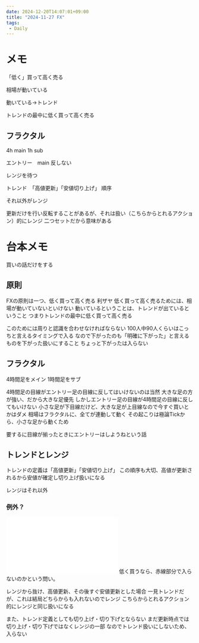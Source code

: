 ```yaml
---
date: 2024-12-20T14:07:01+09:00
title: "2024-11-27 FX"
tags:
 - Daily
---
```

# メモ

「低く」買って高く売る

相場が動いている

動いている→トレンド

トレンドの最中に低く買って高く売る


## フラクタル
4h main
1h sub

エントリー　main 反しない

レンジを待つ

トレンド　「高値更新」「安値切り上げ」
順序

それ以外がレンジ


更新だけを行い反転することがあるが、それは扱い（こちらからとれるアクション）的にレンジ
二つセットだから意味がある



# 台本メモ
買いの話だけをする
## 原則
FXの原則は一つ、低く買って高く売る
利ザヤ
低く買って高く売るためには、相場が動いていないといけない
動いているということは、トレンドが出ているということ
つまりトレンドの最中に低く買って高く売る

このためには周りと認識を合わせなければならない
100人中90人くらいはこっちと言えるタイミングで入る
なので下がったのも「明確に下がった」と言えるものを下がった扱いにすること
    ちょっと下がったは入らない

## フラクタル
4時間足をメイン
1時間足をサブ

4時間足の目線がエントリー足の目線に反してはいけないのは当然
    大きな足の方が強い、だから大きな足優先
しかしエントリー足の目線が4時間足の目線に反してもいけない
    小さな足が下目線だけど、大きな足が上目線なので今すぐ買いとかはダメ
        相場はフラクタルに、全てが連動して動く
        その起こりは極論Tickから、小さな足から動くため

要するに目線が揃ったときにエントリーはしようねという話

## トレンドとレンジ
トレンドの定義は「高値更新」「安値切り上げ」
この順序も大切、高値が更新されるから安値が確定し切り上げ扱いになる

レンジはそれ以外

### 例外？
![Drawing 2024-11-27 22.24.38.excalidraw](../Excalidraw/Drawing%202024-11-27%2022.24.38.excalidraw.md)
低く買うなら、赤線部分で入らないのかという問い。

レンジから抜け、高値更新、その後すぐ安値更新とした場合
一見トレンドだが、これは結局どちらからも入れないのでレンジ
    こちらからとれるアクション的にレンジと同じ扱いになる

また、トレンド定義としても切り上げ・切り下げとならない
    まだ更新時点では切り上げ・切り下げではなくレンジの一部
なのでトレンド扱いにしないため、入らない



